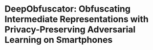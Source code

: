 # DeepObfuscator: Obfuscating Intermediate Representations with Privacy-Preserving Adversarial Learning on Smartphones

